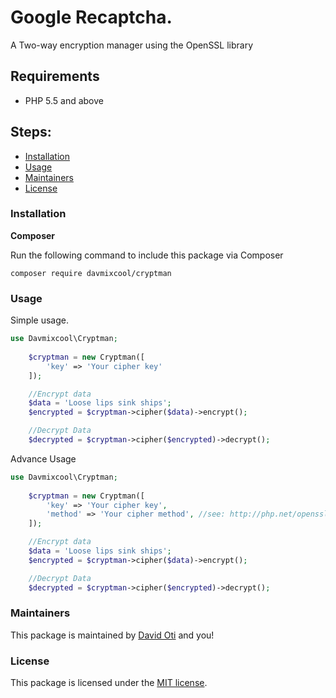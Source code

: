 # Google Recaptcha.

A Two-way encryption manager using the OpenSSL library


## Requirements

- PHP 5.5 and above

## Steps:

* [Installation](#installation)
* [Usage](#usage)
* [Maintainers](#maintainers)
* [License](#license)


### Installation

**Composer**

Run the following command to include this package via Composer

```shell
composer require davmixcool/cryptman
```


### Usage
Simple usage.

```php
use Davmixcool\Cryptman;
	
	$cryptman = new Cryptman([
		'key' => 'Your cipher key'
	]);

	//Encrypt data
	$data = 'Loose lips sink ships';
	$encrypted = $cryptman->cipher($data)->encrypt();

	//Decrypt Data
	$decrypted = $cryptman->cipher($encrypted)->decrypt();

```

Advance Usage

```php
use Davmixcool\Cryptman;
	
	$cryptman = new Cryptman([
		'key' => 'Your cipher key',
		'method' => 'Your cipher method', //see: http://php.net/openssl_get_cipher_methods for more. resolves to default menthod if none selected
	]);

	//Encrypt data
	$data = 'Loose lips sink ships';
	$encrypted = $cryptman->cipher($data)->encrypt();

	//Decrypt Data
	$decrypted = $cryptman->cipher($encrypted)->decrypt();

```

### Maintainers

This package is maintained by [David Oti](http://github.com/davmixcool) and you!


### License

This package is licensed under the [MIT license](https://github.com/davmixcool/cryptman/blob/master/LICENSE).
